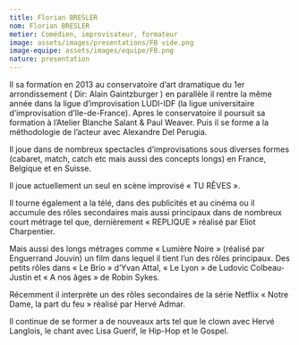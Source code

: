 ```yaml
---
title: Florian BRESLER
nom: Florian BRESLER
metier: Comédien, improvisateur, formateur
image: assets/images/presentations/FB vide.png
image-equipe: assets/images/equipe/FB.png
nature: presentation
---
```


<div id="description-presentation">
  <p>
        Il  sa formation en 2013 au conservatoire d’art dramatique du
        1er arrondissement ( Dir: Alain Gaintzburger ) en parallèle il rentre la
        même année dans la ligue d’improvisation LUDI-IDF (la ligue
        universitaire d’improvisation d’Ile-de-France). Apres le conservatoire
        il poursuit sa formation à l’Atelier Blanche Salant & Paul Weaver. Puis
        il se forme a la méthodologie de l’acteur avec Alexandre Del Perugia.
      </p>
      <p>
        Il joue dans de nombreux spectacles d’improvisations sous diverses
        formes (cabaret, match, catch etc mais aussi des concepts longs) en
        France, Belgique et en Suisse.
      </p>
      <p>Il joue actuellement un seul en scène improvisé « TU RÊVES ».</p>
      <p>
        Il tourne également a la télé, dans des publicités et au cinéma ou il
        accumule des rôles secondaires mais aussi principaux dans de nombreux
        court métrage tel que, dernièrement « REPLIQUE » réalisé par Eliot
        Charpentier.
      </p>
      <p>
        Mais aussi des longs métrages comme « Lumière Noire » (réalisé par
        Enguerrand Jouvin) un film dans lequel il tient l’un des rôles
        principaux. Des petits rôles dans « Le Brio » d’Yvan Attal, « Le Lyon »
        de Ludovic Colbeau-Justin et « A nos âges » de Robin Sykes.
      </p>
      <p>
        Récemment il interprète un des rôles secondaires de la série Netflix «
        Notre Dame, la part du feu » réalisé par Hervé Admar.
      </p>
      <p>
        Il continue de se former a de nouveaux arts tel que le clown avec Hervé
        Langlois, le chant avec Lisa Guerif, le Hip-Hop et le Gospel.
      </p>
</div>
